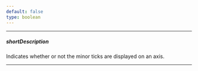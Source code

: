 ```yaml
---
default: false
type: boolean
---
```

---
##### shortDescription
Indicates whether or not the minor ticks are displayed on an axis.

---
